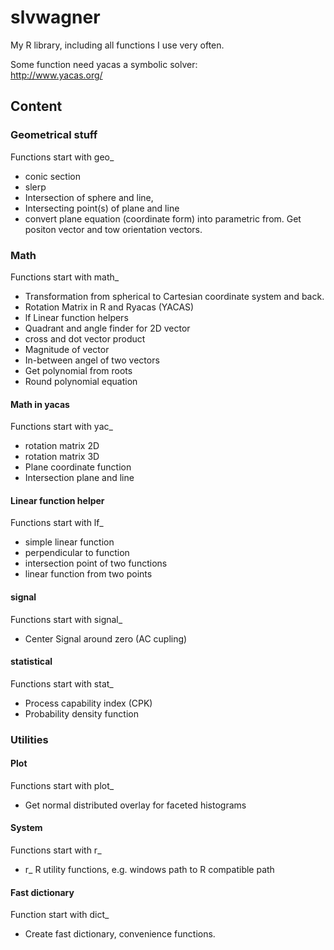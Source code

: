 # slvwagner
My R library, including all functions I use very often.

Some function need yacas a symbolic solver: \
http://www.yacas.org/

## Content

### Geometrical stuff 
Functions start with geo_

-   conic section 
-   slerp 
-   Intersection of sphere and line, 
-   Intersecting point(s) of plane and line
-   convert plane equation (coordinate form) into parametric from. Get positon vector and tow orientation vectors.  

### Math 
Functions start with math_

-   Transformation from spherical to Cartesian coordinate system and back. 
-   Rotation Matrix in R and Ryacas (YACAS)
-   lf Linear function helpers 
-   Quadrant and angle finder for 2D vector
-   cross and dot vector product
-   Magnitude of vector 
-   In-between angel of two vectors
-   Get polynomial from roots 
-   Round polynomial equation

#### Math in yacas 
Functions start with yac_

-   rotation matrix 2D
-   rotation matrix 3D
-   Plane coordinate function
-   Intersection plane and line

#### Linear function helper
Functions start with lf_

- simple linear function 
- perpendicular to function 
- intersection point of two functions
- linear function from two points

#### signal
Functions start with signal_

-   Center Signal around zero (AC cupling)


#### statistical 
Functions start with stat_

-   Process capability index (CPK)
-   Probability density function

### Utilities

#### Plot
Functions start with plot_

-    Get normal distributed overlay for faceted histograms

#### System 
Functions start with r_

-   r_ R utility functions, e.g. windows path to R compatible path

#### Fast dictionary
Function start with dict_

-   Create fast dictionary, convenience functions.

